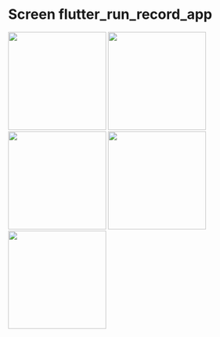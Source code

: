 # Screen flutter_run_record_app


<img src="https://github.com/user-attachments/assets/e99c0696-eb61-46b5-ad83-e49044a4b5d5" width="200" />
<img src="https://github.com/user-attachments/assets/f09c0ebc-c916-4341-93ae-17a39a698adc" width="200" />
<img src="https://github.com/user-attachments/assets/7691061b-de17-4e69-8f52-7b5c7dd23019" width="200" />
<img src="https://github.com/user-attachments/assets/0e85e191-b2e3-448c-b1da-7630c78c4571" width="200" />
<img src="https://github.com/user-attachments/assets/6976a392-749e-4f1d-9e06-fabf8dfe2d9e" width="200" />
